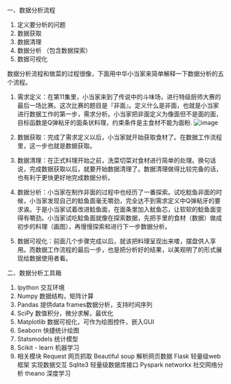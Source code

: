 一、数据分析流程
1. 定义要分析的问题
2. 数据获取
3. 数据清理
4. 数据分析 （包含数据探索）
5. 数据可视化
	
数据分析流程和做菜的过程很像，下面用中华小当家来简单解释一下数据分析的五个流程。
1. 需求定义：在第11集里，小当家来到了传说中的斗味场，进行特级厨师大赛的最后一场比赛。这次比赛的题目是『非面』。定义什么是非面，也就是小当家进行数据工作的第一步，需求分析。小当家把非面定义为像面但不是面的面，目标函数是Q弹粘牙的面条状料理，约束条件是主食材不能为面粉.
 ![image](https://github.com/linmiao/Data102/blob/master/assignment/1w/Screen%20Shot%202016-05-03%20at%2012.28.14.png)
2. 数据获取：完成了需求定义以后，小当家就开始获取食材了。在数据工作流程里，这一步也就是数据获取。

3. 数据清理：在正式料理开始之前，洗菜切菜对食材进行简单的处理。换句话说，完成数据获取以后，就要开始数据清理了。数据清理做得比较完备的话，也有利于更快更好地完成数据分析。

4. 数据分析：小当家在制作非面的过程中也经历了一番探索。试吃鲶鱼非面的时候，小当家发现自己的鲶鱼面毫无嚼劲，完全达不到需求定义中Q弹粘牙的要求诶。于是小当家试着改进鲶鱼面，在面条里加入鱿鱼芯，让软软的鲶鱼面变得有嚼劲。小当家试吃鲶鱼面就像在探索数据，先把手里的食材（数据）做成初步的料理（画图），再慢慢探索和进行下一步数据分析。
	
5. 数据可视化：前面几个步骤完成以后，就该把料理呈现出来喽，摆盘供人享用。而数据工作流程的最后一步，也是把分析好的结果，以美观明了的形式展现给数据使用者看。
	

二、数据分析工具箱
1. Ipython
交互环境
2. Numpy
数据结构，矩阵计算
3. Pandas
提供data frames数据分析，支持时间序列
4. SciPy
数值积分，微分求解，最优化
5. Matplotlib
数据可视化，可作为绘图控件，嵌入GUI
6. Seaborn
快捷统计绘图
7. Statsmodels
统计模型
8. Scikit - learn
机器学习
9. 相关模块
Request 网页抓取
Beautiful soup 解析网页数据
Flask 轻量级web框架 实现数据交互
Sqlite3 轻量级数据库接口
Pyspark
networkx 社交网络分析
theano 深度学习
